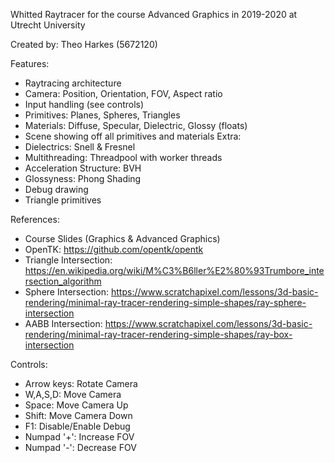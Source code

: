 Whitted Raytracer for the course Advanced Graphics in 2019-2020 at Utrecht University

Created by:
Theo Harkes (5672120)

Features:
- Raytracing architecture
- Camera: Position, Orientation, FOV, Aspect ratio
- Input handling (see controls)
- Primitives: Planes, Spheres, Triangles
- Materials: Diffuse, Specular, Dielectric, Glossy (floats)
- Scene showing off all primitives and materials
Extra:
- Dielectrics: Snell & Fresnel
- Multithreading: Threadpool with worker threads
- Acceleration Structure: BVH
- Glossyness: Phong Shading
- Debug drawing
- Triangle primitives

References:
- Course Slides (Graphics & Advanced Graphics)
- OpenTK: https://github.com/opentk/opentk
- Triangle Intersection: https://en.wikipedia.org/wiki/M%C3%B6ller%E2%80%93Trumbore_intersection_algorithm
- Sphere Intersection: https://www.scratchapixel.com/lessons/3d-basic-rendering/minimal-ray-tracer-rendering-simple-shapes/ray-sphere-intersection
- AABB Intersection: https://www.scratchapixel.com/lessons/3d-basic-rendering/minimal-ray-tracer-rendering-simple-shapes/ray-box-intersection

Controls:
- Arrow keys:   Rotate Camera
- W,A,S,D:      Move Camera
- Space:        Move Camera Up
- Shift:        Move Camera Down
- F1:           Disable/Enable Debug
- Numpad '+':   Increase FOV
- Numpad '-':   Decrease FOV